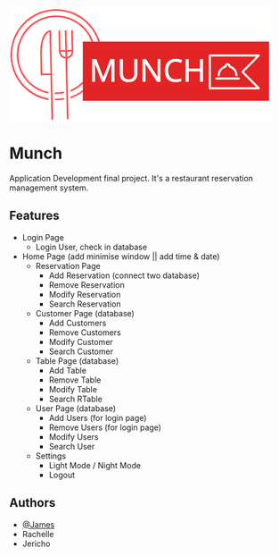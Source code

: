 
![alt text](https://github.com/JamesVictorAlvarez/Munch/blob/main/Munch/Images/logo.png?raw=true)

# Munch

Application Development final project. It's a restaurant reservation management system.

## Features

- Login Page
    - Login User, check in database
- Home Page (add minimise window || add time & date)
    - Reservation Page
        - Add Reservation (connect two database)
        - Remove Reservation
        - Modify Reservation
        - Search Reservation
    - Customer Page (database)
        - Add Customers
        - Remove Customers
        - Modify Customer
        - Search Customer
    - Table Page (database)
        - Add Table
        - Remove Table
        - Modify Table
        - Search RTable
    - User Page (database)
        - Add Users (for login page)
        - Remove Users (for login page)
        - Modify Users
        - Search User
    - Settings
        - Light Mode / Night Mode
        - Logout


## Authors

- [@James](https://github.com/JamesVictorAlvarez)
- Rachelle
- Jericho
